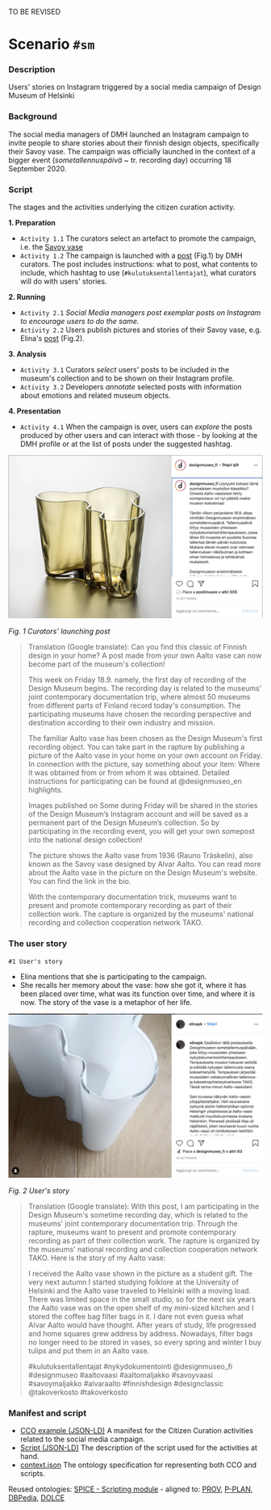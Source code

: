 TO BE REVISED

# Scenario `#sm`

### Description

Users' stories on Instagram triggered by a social media campaign of Design Museum of Helsinki

### Background

The social media managers of DMH launched an Instagram campaign to invite people to share stories about their finnish design objects, specifically their Savoy vase. The campaign was officially launched in the context of a bigger event (*sometallennuspäivä* ~ tr. recording day) occurring 18 September 2020.

### Script

The stages and the activities underlying the citizen curation activity.

**1. Preparation**

 * `Activity 1.1` The curators select an artefact to promote the campaign, i.e. the [Savoy vase](https://collection.designmuseum.fi/en/item/aalto-vase)
 * `Activity 1.2` The campaign is launched with a [post](https://www.instagram.com/p/CFKIGypBG7C/) (Fig.1) by DMH curators. The post includes instructions: what to post, what contents to include, which hashtag to use (`#kulutuksentallentajat`), what curators will do with users' stories.

**2. Running**

 * `Activity 2.1` *Social Media managers post exemplar posts on Instagram to encourage users to do the same.*
 * `Activity 2.2` Users publish pictures and stories of their Savoy vase, e.g. Elina's [post](https://www.instagram.com/p/CFRCOXjBBDB/) (Fig.2).

**3. Analysis**

 * `Activity 3.1` Curators *select* users' posts to be included in the museum's collection and to be shown on their Instagram profile.
 * `Activity 3.2` Developers *annotate* selected posts with information about emotions and related museum objects.

**4. Presentation**

 * `Activity 4.1` When the campaign is over, users can *explore* the posts produced by other users and can interact with those - by looking at the DMH profile or at the list of posts under the suggested hashtag.

![](img/dmh_ig.jpg)

*Fig. 1 Curators' launching post*

> Translation (Google translate): Can you find this classic of Finnish design in your home? A post made from your own Aalto vase can now become part of the museum's collection!
>
> This week on Friday 18.9. namely, the first day of recording of the Design Museum begins. The recording day is related to the museums' joint contemporary documentation trip, where almost 50 museums from different parts of Finland record today's consumption. The participating museums have chosen the recording perspective and destination according to their own industry and mission.
>
> The familiar Aalto vase has been chosen as the Design Museum's first recording object. You can take part in the rapture by publishing a picture of the Aalto vase in your home on your own account on Friday. In connection with the picture, say something about your item: Where it was obtained from or from whom it was obtained. Detailed instructions for participating can be found at @designmuseo_en highlights.
>
> Images published on Some during Friday will be shared in the stories of the Design Museum’s Instagram account and will be saved as a permanent part of the Design Museum’s collection. So by participating in the recording event, you will get your own somepost into the national design collection!
>
> The picture shows the Aalto vase from 1936 (Rauno Träskelin), also known as the Savoy vase designed by Alvar Aalto. You can read more about the Aalto vase in the picture on the Design Museum's website. You can find the link in the bio.
>
> With the contemporary documentation trick, museums want to present and promote contemporary recording as part of their collection work. The capture is organized by the museums' national recording and collection cooperation network TAKO.

### The user story

`#1 User's story`

 * Elina mentions that she is participating to the campaign.
 * She recalls her memory about the vase: how she got it, where it has been placed over time, what was its function over time, and where it is now. The story of the vase is a metaphor of her life.

![](img/us_ig.jpg)

*Fig. 2 User's story*

> Translation (Google translate): With this post, I am participating in the Design Museum's sometime recording day, which is related to the museums' joint contemporary documentation trip. Through the rapture, museums want to present and promote contemporary recording as part of their collection work. The rapture is organized by the museums' national recording and collection cooperation network TAKO. Here is the story of my Aalto vase:
>
> I received the Aalto vase shown in the picture as a student gift. The very next autumn I started studying folklore at the University of Helsinki and the Aalto vase traveled to Helsinki with a moving load. There was limited space in the small studio, so for the next six years the Aalto vase was on the open shelf of my mini-sized kitchen and I stored the coffee bag filter bags in it. I dare not even guess what Alvar Aalto would have thought. After years of study, life progressed and home squares grew address by address. Nowadays, filter bags no longer need to be stored in vases, so every spring and winter I buy tulips and put them in an Aalto vase.
>
> #kulutuksentallentajat
> #nykydokumentointi
> @designmuseo_fi
> #designmuseo
> #aaltovaasi
> #aaltomaljakko
> #savoyvaasi
> #savoymaljakko
> #alvaraalto
> #finnishdesign
> #designclassic
> @takoverkosto
> #takoverkosto

### Manifest and script

 * [CCO example (JSON-LD)](https://github.com/spice-h2020/manifest/tree/main/sm_scenario/00001_example.json) A manifest for the Citizen Curation activities related to the social media campaign.
 * [Script (JSON-LD)](https://github.com/spice-h2020/manifest/tree/main/sm_scenario/00001_script.json) The description of the script used for the activities at hand.
 * [context.json](https://github.com/spice-h2020/manifest/tree/main/context.json) The ontology specification for representing both CCO and scripts.

Reused ontologies: [SPICE - Scripting module](https://w3id.org/spice/SON/scripting) - aligned to: [PROV](http://www.w3.org/TR/prov-o/), [P-PLAN](http://purl.org/net/p-plan#), [DBPedia](http://dbpedia.org/ontology/), [DOLCE](http://www.ontologydesignpatterns.org/ont/dul/DUL.owl)

<!-- #### Citizen Curation activity

A **Citizen Curation activity** is a set of activities wherein citizens interact with artefacts and people and produce citizen curation objects (to be defined). This activity is characterised by a *setting* (including *technical requirements*), a *purpose*, and a number of sequential *stages*.

```
{
  "@id": "ex:sm_1",
  "@type": "CitizenCurationActivityProvenance",
  "comment": "The Citizen Curation Activity #sm1",
  "setting":[...],
  "purpose":["Engagement","Expressing","Social interaction"],
  "stages": [...]
}
```

The setting includes information like the *type* of interaction, whether it is remote or in presence, and the location.

```
"setting":{
  "interaction_type":"ex:remote",
  "context":"ex:social_media_campaign",
  "location":"ex:unknown"
  }
```

Each **stage** is composed by one or more *activities*, performed by one or more *agents* having a certain *role*, and using a *script* as a plan. Each activity may *generate* one or more outputs.

For instance, in the preparation stage an activity performed by a curator of the museum generates a post launching the campaign.

```
{
  "@id":"ex:preparation_1_1",
  "@type": "Activity",
  "comment": "Curators launch the Social Media campaign on Instagram",
  "associated_to": {
    "@id":"ex:preparation_script_1_1",
    "@type": "Association",
    "comment":"The selection of the script used for the campaign",
    "agent":"ex:dmh_curator_1",
    "role":"ex:curator",
    "script": {
      "@id":"ex:preparation_script_1",
      "@type": "Plan",
      "comment":"The sequence of tasks, instructions, actions used for the preparation of the citizen curation activity"
    }
  },
  "used":[{
    "@id":"ex:savoy_vase",
    "@type": "Artefact"
    }],
  "generated": [{
    "@id":"ex:curator_post_1",
    "@type": "Story",
    "web_content":"https://www.instagram.com/p/CFKIGypBG7C/"
  }],
  "following":"ex:running_1"
}
```

In the running stage, both the social media managers' stories and the users' stories are generated.

```
{
  "@id":"ex:running_1",
  "@type": "Activity",
  "comment": "Users' generated stories",
  "associated_to": {
    "@id":"ex:running_script_1_1",
    "@type": "Association",
    "comment":"The selection of the script used to post on Instagram (e.g. a new post, the reply to an existing post)",
    "script": {
      "@id":"ex:running_script_1",
      "@type": "Plan",
      "comment":"The sequence of tasks performed by SM users"
    }
  },
  "generated": [{
      "@id":"ex:user_story_1",
      "@type": "Story",
      "web_content":"https://www.instagram.com/p/CFRCOXjBBDB/"
    }],
  "following":"ex:analysis_1"
}
```

In the analysis stage, curators select the user stories to be included in their collection. At the same stage, developers annotate selected stories with information about sentiment and emotion, and the matching artefact in the museum collection.

```
{
  "@id":"ex:analysis_1",
  "@type": "Activity",
  "comment": "Curators' selection of user stories",
  "associated_to": {
    "@id":"ex:analysis_script_1_1",
    "@type": "Association",
    "comment":"The selection of the script used for selecting user stories",
    "agent":"ex:dmh_curator_1",
    "role":"ex:curator",
    "script": {
      "@id":"ex:analysis_script_1",
      "@type": "Plan",
      "comment":"The sequence of tasks performed by curators"
    }
  },
  "generated": [{
    "@id":"ex:us_collection_1",
    "@type": "StoryCollection",
    "part": ["ex:user_story_1"]
  }],
  "following":"ex:analysis_2"
},
{
  "@id":"ex:analysis_2",
  "@type": "Activity",
  "comment": "Developers' annotation of selected user stories",
  "associated_to": {
    "@id":"ex:analysis_script_1_1",
    "@type": "Association",
    "comment":"The selection of the script used for annotating user stories",
    "agent":"ex:developer_1",
    "role":"ex:developer",
    "script": {
      "@id":"ex:analysis_script_2",
      "@type": "Plan",
      "input": "ex:us_collection_1"
    }
  },
  "generated": [{

  }],
  "following":"ex:presentation_1"
}
```

Lastly, curators present the selected posts on their instagram profile.

```
{
  "@id":"ex:presentation_1",
  "@type": "Activity",
  "comment": "Presentation of user stories on Instagram",
  "associated_to": {
    "@id":"ex:analysis_script_1_1",
    "@type": "Association",
    "comment":"The selection of the script used for presenting user stories",
    "agent":"ex:dmh_smm_1",
    "role":"ex:social_media_manager",
    "script": {
      "@id":"ex:presentation_script_1",
      "@type": "Plan"
    }
  },
  "generated": [{
    "@id":"ex:us_published_collection_1",
    "@type": "StoryCollection",
    "part": ["ex:user_story_1"]
  }]
}
```

#### Scripts

Every activity performed in a stage is associated to a script (`prov:Plan`), which can be defined separately.

For instance, the preparation stage (which is not explicitly described as such) has one activity `ex:preparation_1_1`, representing the launch of the social media campaign. This activity is associated to a responsible agent, having a role and a script `ex:preparation_script_1` (more agents with different roles and scripts can be associated to the same activity).

```
"@id":"ex:preparation_1_1",
"@type": "Activity",
"associated_to": {
  "@id":"ex:preparation_script_1_1",
  "@type": "Association",
  "agent":"ex:dmh_curator_1",
  "role":"ex:curator",
  "script": "ex:preparation_script_1"
}
```

A script can be represented as a sequence of general steps, having input and output values. For instance, the script `ex:preparation_script_1` can be represented as follows:

```
{
  "@id":"ex:preparation_script_1",
  "@type": "Plan",
  "comment":"The sequence of tasks, instructions, actions used for the preparation of the citizen curation activity",
  "has_step": [{
    "@id": "ex:artefact_selection",
    "@type":"Step",
    "input": ["Artefact","Collection"],
    "output": ["Artefact","Collection"]
  },
  {
    "@id": "ex:post_publication",
    "@type":"Step",
    "input": ["Image","Text"],
    "output": ["Story"],
    "preceding":"ex:artefact_selection"
  }]
}
```

Questions

 * Do we need to annotate activities (or scripts) as part of a certain stage?
 * Do we want to specify the type `Plan` in subclasses? e.g. `PreparationPlan`
 * What is the best way to represent input and output values in the scripts? Should a script reference the general concepts (classes or individuals representing an abstract concept, e.g. select an "Artefact", or the specific inputs/outputs, e.g. select "ex:savoy_vase"?
 * So far, scripts reference general concepts, activities reference specific individuals. What if activities having several steps take different inputs and generated different outputs for each step?

 ```
 "@id":"ex:preparation_1_1",
 "has_step": [...],
 "used": [{
   "@id":"ex:savoy_vase",
   "@type": "Artefact"
   }],
 "generated": [{
   "@id":"ex:curator_post_1",
   "@type": "Story",
   "web_content":"https://www.instagram.com/p/CFKIGypBG7C/"
 }]
 ```

 * what if there are no outputs?
 * do we need to reference methods used in activities along with potential input/output?
 * do we need activity status?
 * where to include developers' annotations? In the analysis activity or in the metadata of the CCO? Or both?

TODO

 * add social media managers' posts
 * add generated annotations of developers
 * add timespans of activities

#### User stories

In the running stage, one or more citizen curation objects are realized.

```
"generated": [{
    "@id":"ex:user_story_1",
    "@type": "Story",
    "web_content":"https://www.instagram.com/p/CFRCOXjBBDB/",
    "agent": "ex:user_1",
    "part": [
      {
        "@id":"ex:text_1",
        "content":"Osallistun tällä postauksella Designmuseon sometallennuspäivään, joka liittyy museoiden yhteiseen nykydokumentointitempaukseen…"
      },
      {
        "@id":"ex:img_1",
        "web_content":"https://scontent-mxp1-1.cdninstagram.com/v/t51.2885-15/e35/118959543_3548968821813785_1524019357282270116_n.jpg?_nc_ht=scontent-mxp1-1.cdninstagram.com&_nc_cat=105&_nc_ohc=RLzqx_iQQBQAX-w2gtx&tp=1&oh=cb4013bddf240428802337c1b4b096f8&oe=5FFF75E9"
      }
    ]
}]
```

TODO:

 * Represent Size, weight, etc
 * Represent time
 * Represent part/whole relation (CCO depicted and museum object)
 * Represent Story/narrative
 * Represent generated comments by other users -->
